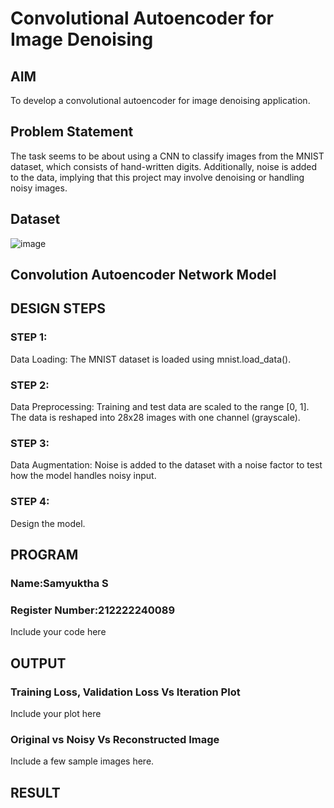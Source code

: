 # Convolutional Autoencoder for Image Denoising

## AIM

To develop a convolutional autoencoder for image denoising application.

## Problem Statement
The task seems to be about using a CNN to classify images from the MNIST dataset, which consists of hand-written digits. Additionally, noise is added to the data, implying that this project may involve denoising or handling noisy images.

## Dataset
![image](https://github.com/user-attachments/assets/3fdb7764-ed05-42e5-bc1e-3d40199aeac8)

## Convolution Autoencoder Network Model


## DESIGN STEPS

### STEP 1:
Data Loading: The MNIST dataset is loaded using mnist.load_data().
### STEP 2:
Data Preprocessing:
Training and test data are scaled to the range [0, 1].
The data is reshaped into 28x28 images with one channel (grayscale).
### STEP 3:
Data Augmentation:
Noise is added to the dataset with a noise factor to test how the model handles noisy input.
### STEP 4:
Design the model.
## PROGRAM
### Name:Samyuktha S
### Register Number:212222240089


Include your code here

## OUTPUT

### Training Loss, Validation Loss Vs Iteration Plot

Include your plot here

### Original vs Noisy Vs Reconstructed Image

Include a few sample images here.





## RESULT
